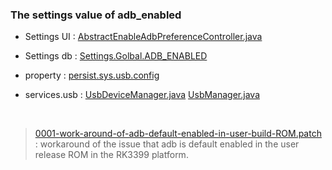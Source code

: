 ### The settings value of adb_enabled

- Settings UI : [AbstractEnableAdbPreferenceController.java](http://androidxref.com/9.0.0_r3/xref/frameworks/base/packages/SettingsLib/src/com/android/settingslib/development/AbstractEnableAdbPreferenceController.java)

- Settings db : [Settings.Golbal.ADB_ENABLED](http://androidxref.com/9.0.0_r3/xref/frameworks/base/core/java/android/provider/Settings.java#8730)

- property : [persist.sys.usb.config](http://androidxref.com/9.0.0_r3/search?q=%22persist.sys.usb.config%22&defs=&refs=&path=&hist=&project=art&project=bionic&project=bootable&project=build&project=compatibility&project=cts&project=dalvik&project=developers&project=development&project=device&project=external&project=frameworks&project=hardware&project=kernel&project=libcore&project=libnativehelper&project=packages&project=pdk&project=platform_testing&project=prebuilts&project=sdk&project=system&project=test&project=toolchain&project=tools)

- services.usb : [UsbDeviceManager.java](http://androidxref.com/9.0.0_r3/xref/frameworks/base/services/usb/)
               [UsbManager.java](http://androidxref.com/9.0.0_r3/xref/frameworks/base/core/java/android/hardware/usb/UsbManager.java)

<br />

> [0001-work-around-of-adb-default-enabled-in-user-build-ROM.patch](./aosp/build/core/0001-work-around-of-adb-default-enabled-in-user-build-ROM.patch) : workaround of the issue that adb is default enabled in the user release ROM in the RK3399 platform.
